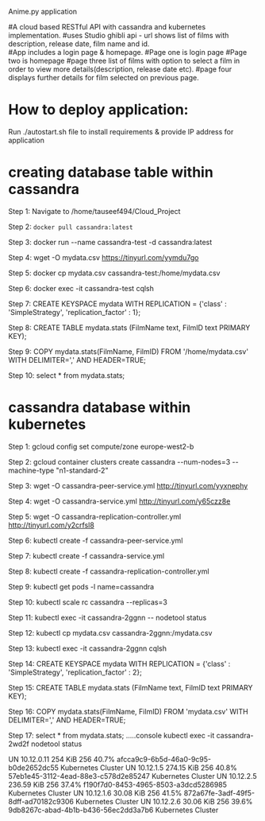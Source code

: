Anime.py application

#A cloud based RESTful API with cassandra and kubernetes implementation.
#uses Studio ghibli api - url shows list of films with description, release date, film name and id.    
#App includes a login page & homepage.
#Page one is login page
#Page two is homepage
#page three list of films with option to select a film in order to view more details(description, release date etc).
#page four displays further details for film selected on previous page. 

# How to deploy application:

Run ./autostart.sh file to install requirements & provide IP address for application 

# creating database table within cassandra

Step 1: Navigate to /home/tauseef494/Cloud_Project

Step 2: `docker pull cassandra:latest`

Step 3: docker run --name cassandra-test -d cassandra:latest

Step 4: wget -O mydata.csv https://tinyurl.com/yymdu7go

Step 5: docker cp mydata.csv cassandra-test:/home/mydata.csv

Step 6: docker exec -it cassandra-test cqlsh

Step 7: CREATE KEYSPACE mydata WITH REPLICATION =
        {'class' : 'SimpleStrategy', 'replication_factor' : 1};

Step 8: CREATE TABLE mydata.stats (FilmName text, FilmID text PRIMARY KEY);

Step 9: COPY mydata.stats(FilmName, FilmID)
        FROM '/home/mydata.csv'
        WITH DELIMITER=',' AND HEADER=TRUE;

Step 10: select * from mydata.stats;

# cassandra database within kubernetes  

Step 1: gcloud config set compute/zone europe-west2-b

Step 2: gcloud container clusters create cassandra --num-nodes=3 --machine-type "n1-standard-2"

Step 3: wget -O cassandra-peer-service.yml http://tinyurl.com/yyxnephy

Step 4: wget -O cassandra-service.yml http://tinyurl.com/y65czz8e

Step 5: wget -O cassandra-replication-controller.yml http://tinyurl.com/y2crfsl8

Step 6: kubectl create -f cassandra-peer-service.yml

Step 7: kubectl create -f cassandra-service.yml

Step 8: kubectl create -f cassandra-replication-controller.yml

Step 9: kubectl get pods -l name=cassandra

Step 10: kubectl scale rc cassandra --replicas=3

Step 11: kubectl exec -it cassandra-2ggnn -- nodetool status

Step 12: kubectl cp mydata.csv cassandra-2ggnn:/mydata.csv

Step 13: kubectl exec -it cassandra-2ggnn cqlsh

Step 14: CREATE KEYSPACE mydata WITH REPLICATION =
        {'class' : 'SimpleStrategy', 'replication_factor' : 2};

Step 15: CREATE TABLE mydata.stats (FilmName text, FilmID text PRIMARY KEY);

Step 16: COPY mydata.stats(FilmName, FilmID)
         FROM 'mydata.csv'
         WITH DELIMITER=',' AND HEADER=TRUE;

Step 17: select * from mydata.stats;
.....console 
kubectl exec -it cassandra-2wd2f nodetool status

UN  10.12.0.11  254 KiB    256          40.7%             afcca9c9-6b5d-46a0-9c95-b0de2652dc55  Kubernetes Cluster
UN  10.12.1.5   274.15 KiB  256          40.8%             57eb1e45-3112-4ead-88e3-c578d2e85247  Kubernetes Cluster
UN  10.12.2.5   236.59 KiB  256          37.4%             f190f7d0-8453-4965-8503-a3dcd5286985  Kubernetes Cluster
UN  10.12.1.6   30.08 KiB  256          41.5%             872a67fe-3adf-49f5-8dff-ad70182c9306  Kubernetes Cluster
UN  10.12.2.6   30.06 KiB  256          39.6%             9db8267c-abad-4b1b-b436-56ec2dd3a7b6  Kubernetes Cluster
